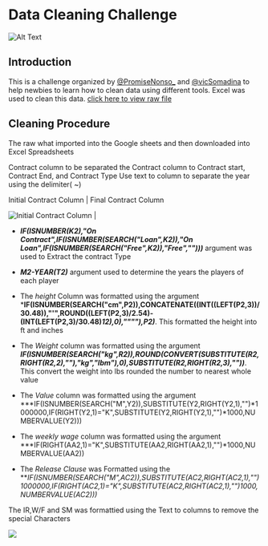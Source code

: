 # Data Cleaning Challenge 
![Alt Text](https://github.com/OlasanmiEmiola/FIFA21_Dataset/blob/main/no-revisions-cpIgNaazQ6w-unsplash.jpg)
## Introduction 
  This is a challenge organized by [@PromiseNonso_](https://twitter.com/PromiseNonso_?s=20) and [@vicSomadina](https://twitter.com/vicSomadina?s=20) to help newbies to learn how to clean data using different tools. Excel was used to clean this data. [click here to view raw file](https://github.com/OlasanmiEmiola/FIFA21_Dataset/blob/main/Raw_FIFA21.xlsx)
  
  
  
## Cleaning Procedure 
The raw what imported into the Google sheets and then downloaded into Excel Spreadsheets 

Contract column to be separated the Contract column to Contract start, Contract End, and Contract Type 
Use text to column to separate the year using the delimiter( ~) 

Initial Contract Column | Final Contract Column 

![Initial Contract Column](https://github.com/OlasanmiEmiola/FIFA21_Dataset/blob/main/Contract.png) | 

* ***IF(ISNUMBER(K2),"On Contract",IF(ISNUMBER(SEARCH("Loan",K2)),"On Loan",IF(ISNUMBER(SEARCH("Free",K2)),"Free","")))*** argument was used to Extract the contract Type 
* ***M2-YEAR(T2)*** argument used to determine the years the players of each player 

* The *height* Column was formatted using the argument ***IF(ISNUMBER(SEARCH("cm",P2)),CONCATENATE((INT((LEFT(P2,3))/30.48)),"'",ROUND((LEFT(P2,3)/2.54)-(INT(LEFT(P2,3)/30.48)*12),0),""""),P2)***. This formatted the height into ft and inches

* The *Weight* column was formatted using the argument
***IF(ISNUMBER(SEARCH("kg",R2)),ROUND(CONVERT(SUBSTITUTE(R2,RIGHT(R2,2),""),"kg","lbm"),0),SUBSTITUTE(R2,RIGHT(R2,3),""))***. This convert the weight into lbs rounded the number to nearest whole value 

* The *Value* column was formatted using the argument ***IF(ISNUMBER(SEARCH("M",Y2)),SUBSTITUTE(Y2,RIGHT(Y2,1),"")*1000000,IF(RIGHT(Y2,1)="K",SUBSTITUTE(Y2,RIGHT(Y2,1),"")*1000,NUMBERVALUE(Y2)))

* The *weekly wage* column was formatted using the argument ***IF(RIGHT(AA2,1)="K",SUBSTITUTE(AA2,RIGHT(AA2,1),"")*1000,NUMBERVALUE(AA2))

* The *Release Clause* was Formatted using the ***IF(ISNUMBER(SEARCH("M",AC2)),SUBSTITUTE(AC2,RIGHT(AC2,1),"")*1000000,IF(RIGHT(AC2,1)="K",SUBSTITUTE(AC2,RIGHT(AC2,1),"")*1000,NUMBERVALUE(AC2)))***

The IR,W/F and SM was formattied using the Text to columns to remove the special Characters  
  
![](https://github.com/OlasanmiEmiola/FIFA21_Dataset/blob/main/IR_SM.png)


